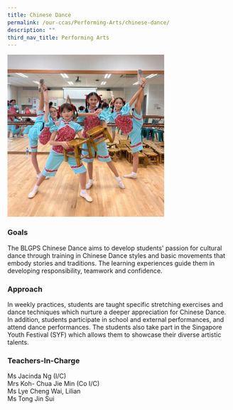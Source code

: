```yaml
---
title: Chinese Dance
permalink: /our-ccas/Performing-Arts/chinese-dance/
description: ""
third_nav_title: Performing Arts
---
```


<img src="/images/chinese%20dance.jpg" 
     style="width:70%">
		 
### Goals

The BLGPS Chinese Dance aims to develop students' passion for cultural dance through training in Chinese Dance styles and basic movements that embody stories and traditions. The learning experiences guide them in developing responsibility, teamwork and confidence.

  

### Approach

In weekly practices, students are taught specific stretching exercises and dance techniques which nurture a deeper appreciation for Chinese Dance. In addition, students participate in school and external performances, and attend dance performances. The students also take part in the Singapore Youth Festival (SYF) which allows them to showcase their diverse artistic talents.

  

### Teachers-In-Charge

Ms Jacinda Ng (I/C) <br>
Mrs Koh- Chua Jie Min (Co I/C) <br>
Ms Lye Cheng Wai, Lilian <br>
Ms Tong Jin Sui